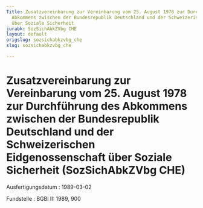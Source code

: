 ```yaml
---
Title: Zusatzvereinbarung zur Vereinbarung vom 25. August 1978 zur Durchführung des
  Abkommens zwischen der Bundesrepublik Deutschland und der Schweizerischen Eidgenossenschaft
  über Soziale Sicherheit
jurabk: SozSichAbkZVbg CHE
layout: default
origslug: sozsichabkzvbg_che
slug: sozsichabkzvbg_che

---
```


# Zusatzvereinbarung zur Vereinbarung vom 25. August 1978 zur Durchführung des Abkommens zwischen der Bundesrepublik Deutschland und der Schweizerischen Eidgenossenschaft über Soziale Sicherheit (SozSichAbkZVbg CHE)

Ausfertigungsdatum
:   1989-03-02

Fundstelle
:   BGBl II: 1989, 900

